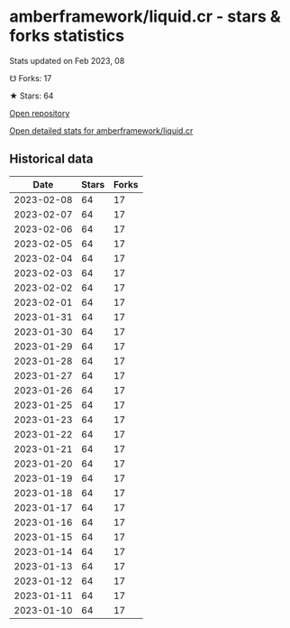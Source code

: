 # amberframework/liquid.cr - stars & forks statistics

Stats updated on Feb 2023, 08

☋ Forks: 17

★ Stars: 64

[Open repository](https://github.com/amberframework/liquid.cr)

[Open detailed stats for amberframework/liquid.cr](https://reviewgithub.com/rep/amberframework/liquid.cr)

## Historical data
| Date | Stars | Forks |
|------|-------|-------|
| 2023-02-08 | 64 | 17 | 
| 2023-02-07 | 64 | 17 | 
| 2023-02-06 | 64 | 17 | 
| 2023-02-05 | 64 | 17 | 
| 2023-02-04 | 64 | 17 | 
| 2023-02-03 | 64 | 17 | 
| 2023-02-02 | 64 | 17 | 
| 2023-02-01 | 64 | 17 | 
| 2023-01-31 | 64 | 17 | 
| 2023-01-30 | 64 | 17 | 
| 2023-01-29 | 64 | 17 | 
| 2023-01-28 | 64 | 17 | 
| 2023-01-27 | 64 | 17 | 
| 2023-01-26 | 64 | 17 | 
| 2023-01-25 | 64 | 17 | 
| 2023-01-23 | 64 | 17 | 
| 2023-01-22 | 64 | 17 | 
| 2023-01-21 | 64 | 17 | 
| 2023-01-20 | 64 | 17 | 
| 2023-01-19 | 64 | 17 | 
| 2023-01-18 | 64 | 17 | 
| 2023-01-17 | 64 | 17 | 
| 2023-01-16 | 64 | 17 | 
| 2023-01-15 | 64 | 17 | 
| 2023-01-14 | 64 | 17 | 
| 2023-01-13 | 64 | 17 | 
| 2023-01-12 | 64 | 17 | 
| 2023-01-11 | 64 | 17 | 
| 2023-01-10 | 64 | 17 | 

